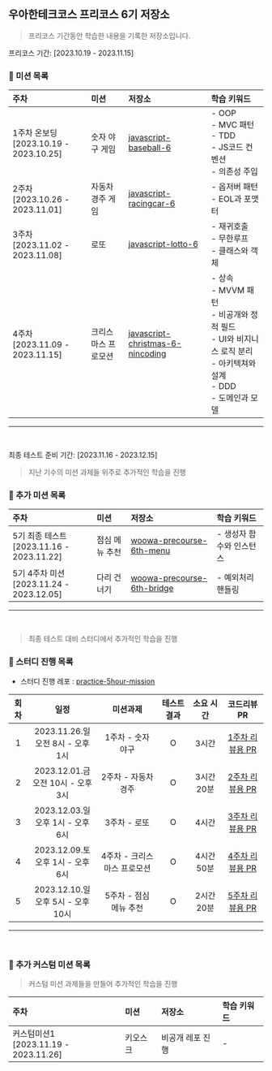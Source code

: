 ## 우아한테크코스 프리코스 6기 저장소

> 프리코스 기간동안 학습한 내용을 기록한 저장소입니다.

프리코스 기간: [2023.10.19 - 2023.11.15]

### 📮 미션 목록

| 주차                                        | 미션                | 저장소                                                                                            | 학습 키워드                                                                                                                             |
| :------------------------------------------ | :------------------ | :------------------------------------------------------------------------------------------------ | :-------------------------------------------------------------------------------------------------------------------------------------- |
| 1주차 온보딩 <br> [2023.10.19 - 2023.10.25] | 숫자 야구 게임      | [javascript-baseball-6](https://github.com/nincoding/javascript-baseball-6/tree/nincoding)        | - OOP <br> - MVC 패턴 <br> - TDD <br> - JS코드 컨벤션 <br> - 의존성 주입                                                                |
| 2주차 <br> [2023.10.26 - 2023.11.01]        | 자동차 경주 게임    | [javascript-racingcar-6](https://github.com/nincoding/javascript-racingcar-6/tree/nincoding)      | - 옵저버 패턴 <br> - EOL과 포맷터                                                                                                       |
| 3주차 <br> [2023.11.02 - 2023.11.08]        | 로또                | [javascript-lotto-6](https://github.com/nincoding/javascript-lotto-6/tree/nincoding)              | - 재귀호출 <br> - 무한루프 <br> - 클래스와 객체                                                                                         |
| 4주차 <br> [2023.11.09 - 2023.11.15]        | 크리스마스 프로모션 | [javascript-christmas-6-nincoding](https://github.com/nincoding/javascript-christmas-6-nincoding) | - 상속 <br> - MVVM 패턴 <br> - 비공개와 정적 필드 <br> - UI와 비지니스 로직 분리 <br> - 아키텍쳐와 설계 <br> - DDD <br> - 도메인과 모델 |

---

<br>

최종 테스트 준비 기간: [2023.11.16 - 2023.12.15]

> 지난 기수의 미션 과제들 위주로 추가적인 학습을 진행

### 📮 추가 미션 목록

| 주차                                           | 미션           | 저장소                                                                                | 학습 키워드              |
| :--------------------------------------------- | :------------- | :------------------------------------------------------------------------------------ | :----------------------- |
| 5기 최종 테스트 <br> [2023.11.16 - 2023.11.22] | 점심 메뉴 추천 | [woowa-precourse-6th-menu](https://github.com/nincoding/woowa-precourse-6th-menu)     | - 생성자 함수와 인스턴스 |
| 5기 4주차 미션 <br> [2023.11.24 - 2023.12.05]  | 다리 건너기    | [woowa-precourse-6th-bridge](https://github.com/nincoding/woowa-precourse-6th-bridge) | - 예외처리 핸들링        |

---

<br>

> 최종 테스트 대비 스터디에서 추가적인 학습을 진행

### 📮 스터디 진행 목록

- 스터디 진행 레포 : [practice-5hour-mission](https://github.com/nincoding/practice-5hour-mission)

| 회차 |                  일정                  |          미션과제           | 테스트 결과 | 소요 시간  |                                  코드리뷰 PR                                  |
| :--: | :------------------------------------: | :-------------------------: | :---------: | :--------: | :---------------------------------------------------------------------------: |
|  1   | 2023.11.26.일<br> 오전 8시 - 오후 1시  |      1주차 - 숫자 야구      |      O      |   3시간    | [1주차 리뷰용 PR](https://github.com/nincoding/practice-5hour-mission/pull/1) |
|  2   | 2023.12.01.금<br> 오전 10시 - 오후 3시 |     2주차 - 자동차 경주     |      O      | 3시간 20분 | [2주차 리뷰용 PR](https://github.com/nincoding/practice-5hour-mission/pull/2) |
|  3   | 2023.12.03.일<br> 오후 1시 - 오후 6시  |        3주차 - 로또         |      O      |   4시간    | [3주차 리뷰용 PR](https://github.com/nincoding/practice-5hour-mission/pull/3) |
|  4   | 2023.12.09.토<br> 오후 1시 - 오후 6시  | 4주차 - 크리스마스 프로모션 |      O      | 4시간50분  | [4주차 리뷰용 PR](https://github.com/nincoding/practice-5hour-mission/pull/4) |
|  5   | 2023.12.10.일<br> 오후 5시 - 오후 10시 |   5주차 - 점심 메뉴 추천    |      O      | 2시간20분  | [5주차 리뷰용 PR](https://github.com/nincoding/practice-5hour-mission/pull/5) |

---

<br>

### 📮 추가 커스텀 미션 목록

> 커스텀 미션 과제들을 만들어 추가적인 학습을 진행

| 주차                                       | 미션     | 저장소           | 학습 키워드 |
| :----------------------------------------- | :------- | :--------------- | :---------- |
| 커스텀미션1 <br> [2023.11.19 - 2023.11.26] | 키오스크 | 비공개 레포 진행 | -           |
